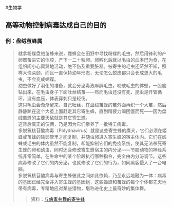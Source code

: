 #生物学
## 高等动物控制病毒达成自己的目的
### 例：盘绒茧蜂属
> 就拿粉蝶盘绒茧蜂来说，雌蜂会在田野中寻找粉蝶的毛虫，然后用锋利的产卵器蛰进它的体腔，产下一二十粒卵。卵孵化后就以毛虫的血淋巴为食，在组织间小心翼翼地活动，绝不伤及重要脏器。被寄生的毛虫还茫然不知，照样大快朵颐，而且一直保持幼年形态，无论怎么蜕皮都只会长成更大的毛虫，不会变成蝴蝶。  
> 幼虫做好了羽化的准备，就会分泌毒液麻醉毛虫，咬破毛虫的体壁，一股脑钻出来，在毛虫身子下面吐丝结茧——然而毛虫还没有死，昆虫是开管循环，没有血压，体表穿刺只是轻伤。  
> 这只毛虫会渐渐醒来，自己吐丝，在盘绒茧蜂的茧外面再织一个大茧，然后静静趴在这个大茧上面赶走其它寄生蜂，直到精疲力竭困饿而死——因为盘绒茧蜂的主要天敌就是其它寄生蜂。  
> 这背后真正的伎俩，乃是因为它们豢养了一批特工病毒。  
> 多脱氧核苷酸病毒（Polydnavirus）就是这些寄生蜂的鹰犬，它们必须在姬蜂或茧蜂的输卵管里才能复制，并随虫卵进入寄生蜂的宿主体内。它们在蜘蛛或毛虫的体内虽然不能复制，却能抑制它们的免疫系统，使其无法杀死寄生蜂的卵和幼虫，同时还会修改寄生蜂宿主的内分泌——节肢动物的神经系统非常简单，在生命中的某个阶段执行哪种指令，完全由内分泌调节。这些病毒修改了它们的内分泌，也就修改了它们的行为，如同黑客侵入了一台电脑。  
> 多脱氧核苷酸病毒与寄生蜂彼此之间如此依赖，乃至永远地融为一体：病毒的基因已经完全并入寄生蜂的基因组，这些姬蜂和茧蜂的每个个体都先天地带有病毒，专精地应对某些猎物，堪称进化史上最奇妙的集体舞。  
>> 资料：[与病毒共舞的寄生蜂](https://www.zhihu.com/question/292275926/answer/1114109419)
